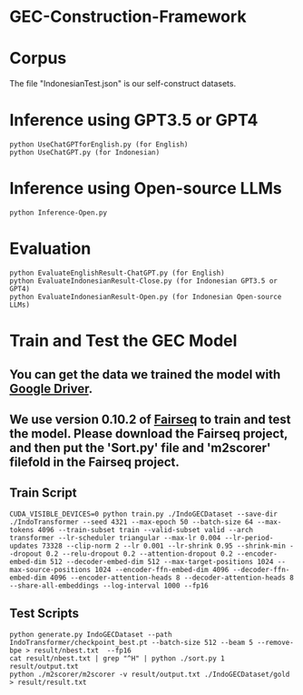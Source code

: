 # GEC-Construction-Framework

# Corpus
The file "IndonesianTest.json" is our self-construct datasets.

# Inference using GPT3.5 or GPT4
    python UseChatGPTforEnglish.py (for English)
    python UseChatGPT.py (for Indonesian)    

# Inference using Open-source LLMs
    python Inference-Open.py

# Evaluation
    python EvaluateEnglishResult-ChatGPT.py (for English)
    python EvaluateIndonesianResult-Close.py (for Indonesian GPT3.5 or GPT4)
    python EvaluateIndonesianResult-Open.py (for Indonesian Open-source LLMs)

# Train and Test the GEC Model

## You can get the data we trained the model with [Google Driver](https://drive.google.com/file/d/117NcGsPxMyyOp-avDDdT24dP6fU6aFua/view?usp=sharing).

## We use version 0.10.2 of [Fairseq](https://github.com/facebookresearch/fairseq/releases/tag/v0.10.2) to train and test the model. Please download the Fairseq project, and then put the 'Sort.py' file and 'm2scorer' filefold in the Fairseq project.

## Train Script
    CUDA_VISIBLE_DEVICES=0 python train.py ./IndoGECDataset --save-dir ./IndoTransformer --seed 4321 --max-epoch 50 --batch-size 64 --max-tokens 4096 --train-subset train --valid-subset valid --arch transformer --lr-scheduler triangular --max-lr 0.004 --lr-period-updates 73328 --clip-norm 2 --lr 0.001 --lr-shrink 0.95 --shrink-min --dropout 0.2 --relu-dropout 0.2 --attention-dropout 0.2 --encoder-embed-dim 512 --decoder-embed-dim 512 --max-target-positions 1024 --max-source-positions 1024 --encoder-ffn-embed-dim 4096 --decoder-ffn-embed-dim 4096 --encoder-attention-heads 8 --decoder-attention-heads 8 --share-all-embeddings --log-interval 1000 --fp16

## Test Scripts
    python generate.py IndoGECDataset --path IndoTransformer/checkpoint_best.pt --batch-size 512 --beam 5 --remove-bpe > result/nbest.txt  --fp16
    cat result/nbest.txt | grep "^H" | python ./sort.py 1 result/output.txt
    python ./m2scorer/m2scorer -v result/output.txt ./IndoGECDataset/gold > result/result.txt
